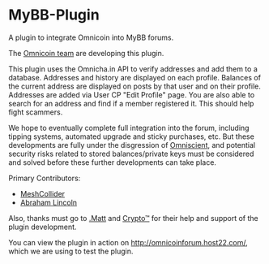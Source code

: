 MyBB-Plugin
===========

A plugin to integrate Omnicoin into MyBB forums.

The [Omnicoin team](https://github.com/Omnicoin-Project/Omnicoin/wiki/Omnicoin-Team) are developing this plugin.

This plugin uses the Omnicha.in API to verify addresses and add them to a database. Addresses and history are displayed on each profile. Balances of the current address are displayed on posts by that user and on their profile. Addresses are added via User CP "Edit Profile" page. You are also able to search for an address and find if a member registered it. This should help fight scammers.

We hope to eventually complete full integration into the forum, including tipping systems, automated upgrade and sticky purchases, etc. But these developments are fully under the disgression of [Omniscient](http://www.hackforums.net/member.php?action=profile&uid=1), and potential security risks related to stored balances/private keys must be considered and solved before these further developments can take place.

Primary Contributors:
- [MeshCollider](http://www.hackforums.net/member.php?action=profile&uid=2015410)
- [Abraham Lincoln](http://www.hackforums.net/member.php?action=profile&uid=1256441)

Also, thanks must go to [.Matt](http://www.hackforums.net/member.php?action=profile&uid=1354902) and [Crypto™](http://hackforums.net/member.php?action=profile&uid=1088934) for their help and support of the plugin development.

You can view the plugin in action on http://omnicoinforum.host22.com/, which we are using to test the plugin.
